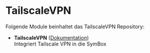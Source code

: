 # TailscaleVPN

Folgende Module beinhaltet das TailscaleVPN Repository:

- __TailscaleVPN__ ([Dokumentation](https://www.symcon.de/de/service/dokumentation/modulreferenz/tailscale-vpn/))  
	Integriert Tailscale VPN in die SymBox